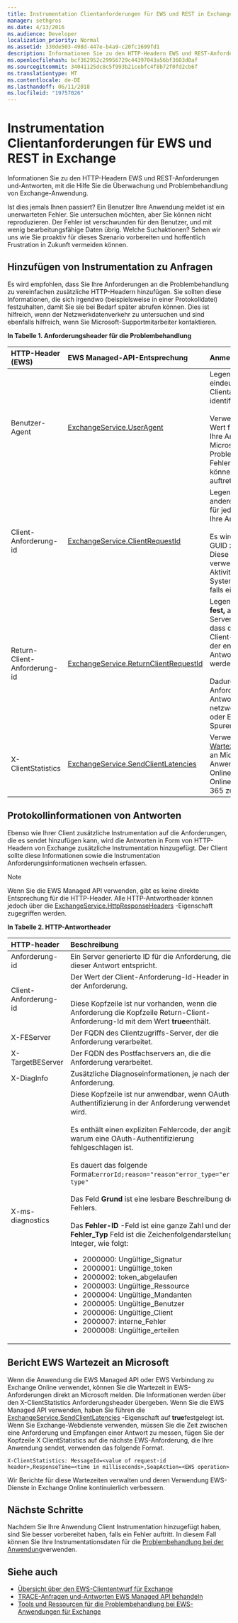 ```yaml
---
title: Instrumentation Clientanforderungen für EWS und REST in Exchange
manager: sethgros
ms.date: 4/13/2016
ms.audience: Developer
localization_priority: Normal
ms.assetid: 330de503-498d-447e-b4a9-c20fc1699fd1
description: Informationen Sie zu den HTTP-Headern EWS und REST-Anforderungen und-Antworten, mit die Hilfe Sie die Überwachung und Problembehandlung von Exchange-Anwendung.
ms.openlocfilehash: bcf362952c29956729c44397043a56bf3603d0af
ms.sourcegitcommit: 34041125dc8c5f993b21cebfc4f8b72f0fd2cb6f
ms.translationtype: MT
ms.contentlocale: de-DE
ms.lasthandoff: 06/11/2018
ms.locfileid: "19757026"
---
```

# <a name="instrumenting-client-requests-for-ews-and-rest-in-exchange"></a>Instrumentation Clientanforderungen für EWS und REST in Exchange

Informationen Sie zu den HTTP-Headern EWS und REST-Anforderungen und-Antworten, mit die Hilfe Sie die Überwachung und Problembehandlung von Exchange-Anwendung.
  
Ist dies jemals Ihnen passiert? Ein Benutzer Ihre Anwendung meldet ist ein unerwarteten Fehler. Sie untersuchen möchten, aber Sie können nicht reproduzieren. Der Fehler ist verschwunden für den Benutzer, und mit wenig bearbeitungsfähige Daten übrig. Welche Suchaktionen? Sehen wir uns wie Sie proaktiv für dieses Szenario vorbereiten und hoffentlich Frustration in Zukunft vermeiden können.
  
## <a name="add-instrumentation-to-requests"></a>Hinzufügen von Instrumentation zu Anfragen

Es wird empfohlen, dass Sie Ihre Anforderungen an die Problembehandlung zu vereinfachen zusätzliche HTTP-Headern hinzufügen. Sie sollten diese Informationen, die sich irgendwo (beispielsweise in einer Protokolldatei) festzuhalten, damit Sie sie bei Bedarf später abrufen können. Dies ist hilfreich, wenn der Netzwerkdatenverkehr zu untersuchen und sind ebenfalls hilfreich, wenn Sie Microsoft-Supportmitarbeiter kontaktieren.
  
**In Tabelle 1. Anforderungsheader für die Problembehandlung**

|**HTTP-Header (EWS)**|**EWS Managed-API-Entsprechung**|**Anmerkungen**|
|:-----|:-----|:-----|
|Benutzer-Agent  <br/> |[ExchangeService.UserAgent](http://msdn.microsoft.com/en-us/library/microsoft.exchange.webservices.data.exchangeservicebase.useragent%28v=exchg.80%29.aspx) <br/> |Legen Sie den ein eindeutiger Wert, der die Clientanwendung identifiziert.<br/><br/> Verwenden den gleichen Wert für alle Anfragen, die Ihre Anwendung sendet Microsoft zur Problembehandlung für Fehler beim Aufrufen können, sollten diese auftreten.  <br/> |
|Client-Anforderung-id  <br/> |[ExchangeService.ClientRequestId](http://msdn.microsoft.com/en-us/library/microsoft.exchange.webservices.data.exchangeservicebase.clientrequestid%28v=exchg.80%29.aspx) <br/> |Legen Sie dies auf einen anderen eindeutigen Wert für jede Anforderung, die Ihre Anwendung sendet.<br/><br/> Es wird empfohlen, eine GUID zu verwenden. Diese eindeutige ID soll verwendet werden, um Aktivitäten zwischen zwei Systemen korrelieren, falls ein Fehler auftritt.  <br/> |
|Return-Client-Anforderung-id  <br/> |[ExchangeService.ReturnClientRequestId](http://msdn.microsoft.com/en-us/library/microsoft.exchange.webservices.data.exchangeservicebase.returnclientrequestid%28v=exchg.80%29.aspx) <br/> |Legen Sie dies auf **true fest,** auf dem Exchange-Server zu signalisieren, dass den Wert der Ihrer Client-Anforderung-Id in der entsprechenden Antwort zurückgegeben werden soll.<br/><br/> Dadurch können Sie die Anforderungen und Antworten in netzwerkablaufverfolgung oder EWS Managed API Spuren korrelieren.  <br/> |
|X-ClientStatistics  <br/> |[ExchangeService.SendClientLatencies](http://msdn.microsoft.com/en-us/library/microsoft.exchange.webservices.data.exchangeservicebase.sendclientlatencies%28v=exchg.80%29.aspx) <br/> |Verwendet, um [EWS Wartezeiten von Bericht](#bk_ReportLatency) an Microsoft, wenn die Anwendung Exchange Online oder Exchange Online als Teil von Office 365 zugreift.  <br/> |
   
## <a name="log-information-from-responses"></a>Protokollinformationen von Antworten

Ebenso wie Ihrer Client zusätzliche Instrumentation auf die Anforderungen, die es sendet hinzufügen kann, wird die Antworten in Form von HTTP-Headern von Exchange zusätzliche Instrumentation hinzugefügt. Der Client sollte diese Informationen sowie die Instrumentation Anforderungsinformationen wechseln erfassen.
  
> [!NOTE]
> Wenn Sie die EWS Managed API verwenden, gibt es keine direkte Entsprechung für die HTTP-Header. Alle HTTP-Antwortheader können jedoch über die [ExchangeService.HttpResponseHeaders](http://msdn.microsoft.com/en-us/library/microsoft.exchange.webservices.data.exchangeservicebase.httpresponseheaders%28v=exchg.80%29.aspx) -Eigenschaft zugegriffen werden. 
  
**In Tabelle 2. HTTP-Antwortheader**

|**HTTP-header**|**Beschreibung**|
|:-----|:-----|
|Anforderung-id  <br/> |Ein Server generierte ID für die Anforderung, die dieser Antwort entspricht.  <br/> |
|Client-Anforderung-id  <br/> |Der Wert der Client-Anforderung-Id-Header in der Anforderung.<br/><br/> Diese Kopfzeile ist nur vorhanden, wenn die Anforderung die Kopfzeile Return-Client-Anforderung-Id mit dem Wert **true**enthält.  <br/> |
|X-FEServer  <br/> |Der FQDN des Clientzugriffs-Server, der die Anforderung verarbeitet.  <br/> |
|X-TargetBEServer  <br/> |Der FQDN des Postfachservers an, die die Anforderung verarbeitet.  <br/> |
|X-DiagInfo  <br/> |Zusätzliche Diagnoseinformationen, je nach der Anforderung.  <br/> |
|X-ms-diagnostics  <br/> | Diese Kopfzeile ist nur anwendbar, wenn OAuth-Authentifizierung in der Anforderung verwendet wird.<br/><br/> Es enthält einen expliziten Fehlercode, der angibt, warum eine OAuth-Authentifizierung fehlgeschlagen ist.<br/><br/> Es dauert das folgende Format:`errorId;reason="reason"error_type="error type"`<br/><br/> Das Feld **Grund** ist eine lesbare Beschreibung des Fehlers.<br/><br/> Das **Fehler-ID** -Feld ist eine ganze Zahl und der **Fehler\_Typ** Feld ist die Zeichenfolgendarstellung, Integer, wie folgt:<ul><li>2000000: Ungültige\_Signatur</li><li>2000001: Ungültige\_token</li><li>  2000002: token\_abgelaufen</li><li>2000003: Ungültige\_Ressource</li><li>2000004: Ungültige\_Mandanten  </li><li>2000005: Ungültige\_Benutzer</li><li>2000006: Ungültige\_Client</li><li>2000007: interne\_Fehler</li><li>2000008: Ungültige\_erteilen</li></ul> |
   
## <a name="report-ews-latency-to-microsoft"></a>Bericht EWS Wartezeit an Microsoft
<a name="bk_ReportLatency"> </a>

Wenn die Anwendung die EWS Managed API oder EWS Verbindung zu Exchange Online verwendet, können Sie die Wartezeit in EWS-Anforderungen direkt an Microsoft melden. Die Informationen werden über den X-ClientStatistics Anforderungsheader übergeben. Wenn Sie die EWS Managed API verwenden, haben Sie führen die [ExchangeService.SendClientLatencies](http://msdn.microsoft.com/en-us/library/microsoft.exchange.webservices.data.exchangeservicebase.sendclientlatencies%28v=exchg.80%29.aspx) -Eigenschaft auf **true**festgelegt ist. Wenn Sie Exchange-Webdienste verwenden, müssen Sie die Zeit zwischen eine Anforderung und Empfangen einer Antwort zu messen, fügen Sie der Kopfzeile X ClientStatistics auf die nächste EWS-Anforderung, die Ihre Anwendung sendet, verwenden das folgende Format.
  
`X-ClientStatistics: MessageId=<value of request-id header>,ResponseTime=<time in milliseconds>,SoapAction=<EWS operation>`
  
Wir Berichte für diese Wartezeiten verwalten und deren Verwendung EWS-Dienste in Exchange Online kontinuierlich verbessern.
  
## <a name="next-steps"></a>Nächste Schritte
<a name="bk_ReportLatency"> </a>

Nachdem Sie Ihre Anwendung Client Instrumentation hinzugefügt haben, sind Sie besser vorbereitet haben, falls ein Fehler auftritt. In diesem Fall können Sie Ihre Instrumentationsdaten für die [Problembehandlung bei der Anwendung](tools-and-resources-for-troubleshooting-ews-applications-for-exchange.md)verwenden.
  
## <a name="see-also"></a>Siehe auch

- [Übersicht über den EWS-Cliententwurf für Exchange](ews-client-design-overview-for-exchange.md)
- [TRACE-Anfragen und-Antworten EWS Managed API behandeln](how-to-trace-requests-responses-to-troubleshoot-ews-managed-api-applications.md)
- [Tools und Ressourcen für die Problembehandlung bei EWS-Anwendungen für Exchange](tools-and-resources-for-troubleshooting-ews-applications-for-exchange.md)
    

